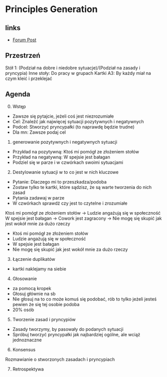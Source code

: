 # Principles Generation

## links

- [Forum Post](https://forum.hsp.sh/t/generowanie-pryncypalek-dla-hsp/682)

## Przestrzeń

Stół 1: (Podział na dobre i niedobre sytuacje)/(Podział na zasady i pryncypia) 
Inne stoły: Do pracy w grupach
Kartki A3: By każdy miał na czym kleić i przeklejać



## Agenda

0. Wstęp

- Zawsze się pytajcie, jeżeli coś jest niezrozumiałe
- Cel: Znaleźć jak najwięcej sytuacji pozytywnych i negatywnych
- Podcel: Stworzyć pryncypałki (to naprawdę będzie trudne)
- Dla mn: Zawsze podaj cel

1. generowanie pozytywnych i negatywnych sytuacji

- Przykład na pozytywną: Ktoś mi pomógł ze złożeniem stołów
- Przykład na negatywną: W spejsie jest bałagan
- Podziel się w parze i w czwórkach swoimi sytuacjami

2. Destylowanie sytuacji w to co jest w nich kluczowe

- Pytanie: Dlaczego mi to przeszkadza/podoba
- Zostaw tylko te kartki, które sądzisz, że są warte tworzenia do nich zasad
- Pytania zadawaj w parze
- W czwórkach sprawdź czy jest to czytelne i zrozumiałe

Ktoś mi pomógł ze złożeniem stołów -> Ludzie angażują się w społeczność
W spejsie jest bałagan -> Cowork jest zagracony -> Nie mogę się skupić jak jest wokół mnie za dużo rzeczy

- Ktoś mi pomógł ze złożeniem stołów
- Ludzie angażują się w społeczność
- W spejsie jest bałagan 
- Nie mogę się skupić jak jest wokół mnie za dużo rzeczy

3. Łączenie duplikatów

- kartki naklejamy na siebie

4. Głosowanie

- za pomocą kropek
- Głosuj głównie na sb
- Nie głosuj na to co może komuś się podobać, rób to tylko jeżeli jesteś pewien że się tej osobie podoba
- 20% osób

5. Tworzenie zasad i pryncypiów

- Zasady tworzymy, by pasowały do podanych sytuacji
- Spróbuj tworzyć pryncypałki jak najbardziej ogólne, ale wciąż jednoznaczne

6. Konsensus

Rozmawianie o stworzonych zasadach i pryncypiach

7. Retrospektywa
